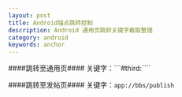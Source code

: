 ```yaml
---
layout: post
title: Android锚点跳转控制
description: Android 通用页跳转关键字截取整理
category: android
keywords: anchor  
---
```



####跳转至通用页####
关键字：```#third:````


####跳转至发帖页####
关键字：```app://bbs/publish```




